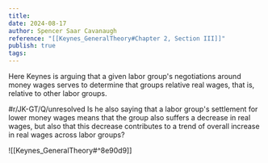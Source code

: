 ```yaml
---
title: 
date: 2024-08-17
author: Spencer Saar Cavanaugh
reference: "[[Keynes_GeneralTheory#Chapter 2, Section III]]"
publish: true
tags: 
---
```




Here Keynes is arguing that a given labor group's negotiations around money wages serves to determine that groups relative real wages, that is, relative to other labor groups.

#r/JK-GT/Q/unresolved Is he also saying that a labor group's settlement for lower money wages means that the group also suffers a decrease in real wages, but also that this decrease contributes to a trend of overall increase in real wages across labor groups?

![[Keynes_GeneralTheory#^8e90d9]]